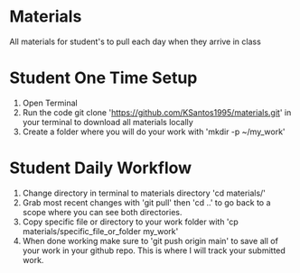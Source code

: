 # Materials
All materials for student's to pull each day when they arrive in class

# Student One Time Setup
1. Open Terminal
2. Run the code git clone 'https://github.com/KSantos1995/materials.git' in your terminal to download all materials locally
3. Create a folder where you will do your work with 'mkdir -p ~/my_work'

# Student Daily Workflow
1. Change directory in terminal to materials directory 'cd materials/'
2. Grab most recent changes with 'git pull' then 'cd ..' to go back to a scope where you can see both directories.
3. Copy specific file or directory to your work folder with 'cp materials/specific_file_or_folder my_work'
4. When done working make sure to 'git push origin main' to save all of your work in your github repo. This is where I will track your submitted work.
